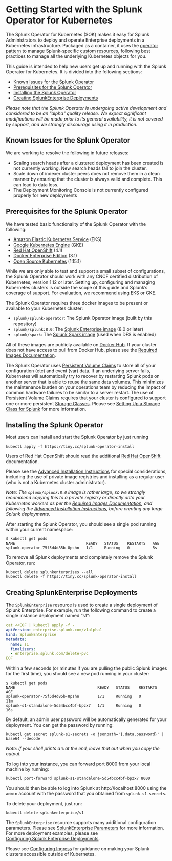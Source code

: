 # Getting Started with the Splunk Operator for Kubernetes

The Splunk Operator for Kubernetes (SOK) makes it easy for Splunk
Administrators to deploy and operate Enterprise deployments in a Kubernetes
infrastructure. Packaged as a container, it uses the
[operator pattern](https://kubernetes.io/docs/concepts/extend-kubernetes/operator/)
to manage Splunk-specific [custom resources](https://kubernetes.io/docs/concepts/extend-kubernetes/api-extension/custom-resources/),
following best practices to manage all the underlying Kubernetes objects for you. 

This guide is intended to help new users get up and running with the
Splunk Operator for Kubernetes. It is divided into the following sections:

* [Known Issues for the Splunk Operator](#known-issues-for-the-splunk-operator)
* [Prerequisites for the Splunk Operator](#prerequisites-for-the-splunk-operator)
* [Installing the Splunk Operator](#installing-the-splunk-operator)
* [Creating SplunkEnterprise Deployments](#creating-splunkenterprise-deployments)

*Please note that the Splunk Operator is undergoing active development
and considered to be an "alpha" quality release. We expect significant
modifications will be made prior to its general availability, it is not
covered by support, and we strongly discourage using it in production.*


## Known Issues for the Splunk Operator

We are working to resolve the following in future releases:

* Scaling search heads after a clustered deployment has been created is not
currently working. New search heads fail to join the cluster. 
* Scale down of indexer cluster peers does not remove them in a clean manner
by ensuring that the cluster is always valid and complete. This can lead to
data loss.  
* The Deployment Monitoring Console is not currently configured properly
for new deployments


## Prerequisites for the Splunk Operator

We have tested basic functionality of the Splunk Operator with the following:

* [Amazon Elastic Kubernetes Service](https://aws.amazon.com/eks/) (EKS)
* [Google Kubernetes Engine](https://cloud.google.com/kubernetes-engine/) (GKE)
* [Red Hat OpenShift](https://www.openshift.com/) (4.1)
* [Docker Enterprise Edition](https://docs.docker.com/ee/) (3.1)
* [Open Source Kubernetes](https://kubernetes.io/) (1.15.1)

While we are only able to test and support a small subset of configurations,
the Splunk Operator should work with any CNCF certified distribution of
Kubernetes, version 1.12 or later. Setting up, configuring and managing
Kubernetes clusters is outside the scope of this guide and Splunk’s coverage
of support. For evaluation, we recommend using EKS or GKE.

The Splunk Operator requires three docker images to be present or available
to your Kubernetes cluster:

* `splunk/splunk-operator`: The Splunk Operator image (built by this repository)
* `splunk/splunk:8.0`: The [Splunk Enterprise image](https://github.com/splunk/docker-splunk) (8.0 or later)
* `splunk/spark`: The [Splunk Spark image](https://github.com/splunk/docker-spark) (used when DFS is enabled)

All of these images are publicly available on [Docker Hub](https://hub.docker.com/).
If your cluster does not have access to pull from Docker Hub, please see the
[Required Images Documentation](Images.md).

The Splunk Operator uses
[Persistent Volume Claims](https://kubernetes.io/docs/concepts/storage/persistent-volumes/#persistentvolumeclaims)
to store all of your configuration (etc) and event (var) data. If an
underlying server fails, Kubernetes will automatically try to recover by
restarting Splunk pods on another server that is able to reuse the same
data volumes. This minimizes the maintenance burden on your operations team
by reducing the impact of common hardware failures to be similar to a server
restart. The use of Persistent Volume Claims requires that your cluster is
configured to support one or more persistent
[Storage Classes](https://kubernetes.io/docs/concepts/storage/storage-classes/).
Please see [Setting Up a Storage Class for Splunk](StorageClass.md) for more
information.


## Installing the Splunk Operator

Most users can install and start the Splunk Operator by just running
```
kubectl apply -f https://tiny.cc/splunk-operator-install
```

Users of Red Hat OpenShift should read the additional
[Red Hat OpenShift](OpenShift.md) documentation.

Please see the [Advanced Installation Instructions](Install.md) for
special considerations, including the use of private image registries and
installing as a regular user (who is not a Kubernetes cluster administrator).

*Note: The `splunk/splunk:8.0` image is rather large, so we strongly
recommend copying this to a private registry or directly onto your
Kubernetes workers as per the [Required Images Documentation](Images.md),
and following the [Advanced Installation Instructions](Install.md),
before creating any large Splunk deployments.*

After starting the Splunk Operator, you should see a single pod running
within your current namespace:
```
$ kubectl get pods
NAME                               READY   STATUS    RESTARTS   AGE
splunk-operator-75f5d4d85b-8pshn   1/1     Running   0          5s
```

To remove all Splunk deployments and completely remove the
Splunk Operator, run:
```
kubectl delete splunkenterprises --all
kubectl delete -f https://tiny.cc/splunk-operator-install
```


## Creating SplunkEnterprise Deployments

The `SplunkEnterprise` resource is used to create a single deployment of Splunk
Enterprise. For example,  run the following command to create a single instance 
deployment named “s1”:

```yaml
cat <<EOF | kubectl apply -f -
apiVersion: enterprise.splunk.com/v1alpha1
kind: SplunkEnterprise
metadata:
  name: s1
  finalizers:
  - enterprise.splunk.com/delete-pvc
EOF
```

Within a few seconds (or minutes if you are pulling the public Splunk images
for the first time), you should see a new pod running in your cluster:

```
$ kubectl get pods
NAME                                    READY   STATUS    RESTARTS   AGE
splunk-operator-75f5d4d85b-8pshn        1/1     Running   0          11m
splunk-s1-standalone-5d54bcc4bf-bpzx7   1/1     Running   0          16s
```

By default, an admin user password will be automatically generated for your 
deployment. You can get the password by running:

```
kubectl get secret splunk-s1-secrets -o jsonpath='{.data.password}' | base64 --decode
```

*Note: if your shell prints a `%` at the end, leave that out when you
copy the output.*

To log into your instance, you can forward port 8000 from your local
machine by running:

```
kubectl port-forward splunk-s1-standalone-5d54bcc4bf-bpzx7 8000
```

You should then be able to log into Splunk at http://localhost:8000 using the
`admin` account with the password that you obtained from `splunk-s1-secrets`.

To delete your deployment, just run:

```
kubectl delete splunkenterprise/s1
```

The `SplunkEnterprise` resource supports many additional configuration parameters.
Please see [SplunkEnterprise Parameters](SplunkEnterprise.md) for more information.
For more deployment examples, please see    
[Configuring Splunk Enterprise Deployments](Examples.md).

Please see [Configuring Ingress](Ingress.md) for guidance on making your Splunk
clusters accessible outside of Kubernetes.
